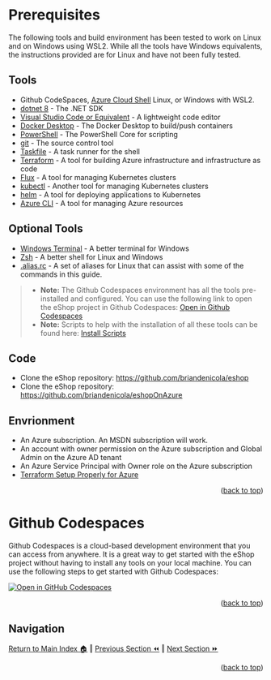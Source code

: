 Prerequisites
=============

The following tools and build environment has been tested to work on Linux and on Windows using WSL2.  While all the tools have Windows equivalents, the instructions provided are for Linux and have not been fully tested. 

## Tools
* Github CodeSpaces, [Azure Cloud Shell](https://shell.azure.com/) Linux, or Windows with WSL2.
* [dotnet 8](https://dotnet.microsoft.com/download) - The .NET SDK
* [Visual Studio Code or Equivalent](https://code.visualstudio.com/) - A lightweight code editor
* [Docker Desktop](https://www.docker.com/products/docker-desktop) - The Docker Desktop to build/push containers
* [PowerShell](https://docs.microsoft.com/en-us/powershell/scripting/install/installing-powershell) - The PowerShell Core for scripting
* [git](https://git-scm.com/) - The source control tool
* [Taskfile](https://taskfile.dev/#/) - A task runner for the shell
* [Terraform](https://www.terraform.io/) - A tool for building Azure infrastructure and infrastructure as code
* [Flux](https://fluxcd.io/) - A tool for managing Kubernetes clusters
* [kubectl](https://kubernetes.io/docs/tasks/tools/) - Another tool for managing Kubernetes clusters
* [helm](https://helm.sh/) - A tool for deploying applications to Kubernetes
* [Azure CLI](https://docs.microsoft.com/en-us/cli/azure/install-azure-cli) - A tool for managing Azure resources

## Optional Tools
* [Windows Terminal](https://aka.ms/terminal) - A better terminal for Windows
* [Zsh](https://ohmyz.sh/) - A better shell for Linux and Windows
* [.alias.rc](./.alias.rc) - A set of aliases for Linux that can assist with some of the commands in this guide.
    
> * **Note:** The Github Codespaces environment has all the tools pre-installed and configured.  You can use the following link to open the eShop project in Github Codespaces: [Open in Github Codespaces](https://codespaces.new/briandenicola/eShopOnAKS?quickstart=1)
> * **Note:** Scripts to help with the installation of all these tools can be found here: [Install Scripts](https://github.com/briandenicola/tooling)

## Code
* Clone the eShop repository: https://github.com/briandenicola/eshop
* Clone the eShop repository: https://github.com/briandenicola/eshopOnAzure

## Envrionment
* An Azure subscription. An MSDN subscription will work.
* An account with owner permission on the Azure subscription and Global Admin on the Azure AD tenant
* An Azure Service Principal with Owner role on the Azure subscription   
* [Terraform Setup Properly for Azure](https://learn.microsoft.com/en-us/azure/developer/terraform/get-started-cloud-shell-powershell?tabs=bash)
<p align="right">(<a href="#readme-top">back to top</a>)</p>

Github Codespaces
=============
Github Codespaces is a cloud-based development environment that you can access from anywhere.  It is a great way to get started with the eShop project without having to install any tools on your local machine.  You can use the following steps to get started with Github Codespaces:

[![Open in GitHub Codespaces](https://github.com/codespaces/badge.svg)](https://codespaces.new/briandenicola/eShopOnAKS?quickstart=1)
<p align="right">(<a href="#readme-top">back to top</a>)</p>

## Navigation
[Return to Main Index 🏠](../README.md) ‖
[Previous Section ⏪](./architecture.md)  ‖ [Next Section ⏩](./infrastructure.md)
<p align="right">(<a href="#readme-top">back to top</a>)</p>